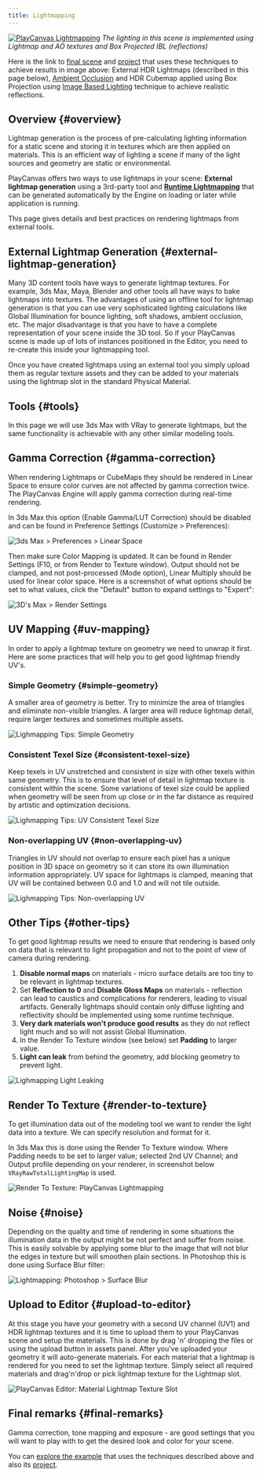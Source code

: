 ```yaml
---
title: Lightmapping
---
```


[![PlayCanvas Lightmapping](/img/user-manual/graphics/lighting/lightmapping/playcanvas-lightmapping-scene.jpg)][13]
*The lighting in this scene is implemented using Lightmap and AO textures and Box Projected IBL (reflections)*

Here is the link to [final scene][13] and [project][14] that uses these techniques to achieve results in image above: External HDR Lightmaps (described in this page below), [Ambient Occlusion][12] and HDR Cubemap applied using Box Projection using [Image Based Lighting][11] technique to achieve realistic reflections.

## Overview {#overview}

Lightmap generation is the process of pre-calculating lighting information for a static scene and storing it in textures which are then applied on materials. This is an efficient way of lighting a scene if many of the light sources and geometry are static or environmental.

PlayCanvas offers two ways to use lightmaps in your scene: **External lightmap generation** using a 3rd-party tool and [**Runtime Lightmapping**][0] that can be generated automatically by the Engine on loading or later while application is running.

This page gives details and best practices on rendering lightmaps from external tools.

## External Lightmap Generation {#external-lightmap-generation}

Many 3D content tools have ways to generate lightmap textures. For example, 3ds Max, Maya, Blender and other tools all have ways to bake lightmaps into textures. The advantages of using an offline tool for lightmap generation is that you can use very sophisticated lighting calculations like Global Illumination for bounce lighting, soft shadows, ambient occlusion, etc. The major disadvantage is that you have to have a complete representation of your scene inside the 3D tool. So if your PlayCanvas scene is made up of lots of instances positioned in the Editor, you need to re-create this inside your lightmapping tool.

Once you have created lightmaps using an external tool you simply upload them as regular texture assets and they can be added to your materials using the lightmap slot in the standard Physical Material.

## Tools {#tools}

In this page we will use 3ds Max with VRay to generate lightmaps, but the same functionality is achievable with any other similar modeling tools.

## Gamma Correction {#gamma-correction}

When rendering Lightmaps or CubeMaps they should be rendered in Linear Space to ensure color curves are not affected by gamma correction twice. The PlayCanvas Engine will apply gamma correction during real-time rendering.

In 3ds Max this option (Enable Gamma/LUT Correction) should be disabled and can be found in Preference Settings (Customize > Preferences):

![3ds Max > Preferences > Linear Space](/img/user-manual/graphics/lighting/lightmapping/3ds-max-preferences.png)

Then make sure Color Mapping is updated. It can be found in Render Settings (F10, or from Render to Texture window). Output should not be clamped, and not post-processed (Mode option), Linear Multiply should be used for linear color space.
Here is a screenshot of what options should be set to what values, click the "Default" button to expand settings to "Expert":

![3D's Max > Render Settings](/img/user-manual/graphics/lighting/lightmapping/3ds-max-render-settings-color-mapping.png)

## UV Mapping {#uv-mapping}

In order to apply a lightmap texture on geometry we need to unwrap it first. Here are some practices that will help you to get good lightmap friendly UV's.

### Simple Geometry {#simple-geometry}

A smaller area of geometry is better. Try to minimize the area of triangles and eliminate non-visible triangles. A larger area will reduce lightmap detail, require larger textures and sometimes multiple assets.

![Lighmapping Tips: Simple Geometry](/img/user-manual/graphics/lighting/lightmapping/uv-geometry.jpg)

### Consistent Texel Size {#consistent-texel-size}

Keep texels in UV unstretched and consistent in size with other texels within same geometry. This is to ensure that level of detail in lightmap texture is consistent within the scene. Some variations of texel size could be applied when geometry will be seen from up close or in the far distance as required by artistic and optimization decisions.

![Lighmapping Tips: UV Consistent Texel Size](/img/user-manual/graphics/lighting/lightmapping/uv-consistency.jpg)

### Non-overlapping UV {#non-overlapping-uv}

Triangles in UV should not overlap to ensure each pixel has a unique position in 3D space on geometry so it can store its own illumination information appropriately. UV space for lightmaps is clamped, meaning that UV will be contained between 0.0 and 1.0 and will not tile outside.

![Lighmapping Tips: Non-overlapping UV](/img/user-manual/graphics/lighting/lightmapping/uv-overlapping.jpg)

## Other Tips {#other-tips}

To get good lightmap results we need to ensure that rendering is based only on data that is relevant to light propagation and not to the point of view of camera during rendering.

1. **Disable normal maps** on materials - micro surface details are too tiny to be relevant in lightmap textures.
2. Set **Reflection to 0** and **Disable Gloss Maps** on materials - reflection can lead to caustics and complications for renderers, leading to visual artifacts. Generally lightmaps should contain only diffuse lighting and reflectivity should be implemented using some runtime technique.
3. **Very dark materials won't produce good results** as they do not reflect light much and so will not assist Global Illumination.
4. In the Render To Texture window (see below) set **Padding** to larger value.
5. **Light can leak** from behind the geometry, add blocking geometry to prevent light.

![Lighmapping Light Leaking](/img/user-manual/graphics/lighting/lightmapping/lightmapping-light-leak.jpg)

## Render To Texture {#render-to-texture}

To get illumination data out of the modeling tool we want to render the light data into a texture. We can specify resolution and format for it.

In 3ds Max this is done using the Render To Texture window. Where Padding needs to be set to larger value; selected 2nd UV Channel; and Output profile depending on your renderer, in screenshot below `VRayRawTotalLightingMap` is used.

![Render To Texture: PlayCanvas Lightmapping](/img/user-manual/graphics/lighting/lightmapping/3ds-max-render-to-texture-window.png)

## Noise {#noise}

Depending on the quality and time of rendering in some situations the illumination data in the output might be not perfect and suffer from noise. This is easily solvable by applying some blur to the image that will not blur the edges in texture but will smoothen plain sections. In Photoshop this is done using Surface Blur filter:

![Lightmapping: Photoshop > Surface Blur](/img/user-manual/graphics/lighting/lightmapping/lightmapping-surface-blur.jpg)

## Upload to Editor {#upload-to-editor}

At this stage you have your geometry with a second UV channel (UV1) and HDR lightmap textures and it is time to upload them to your PlayCanvas scene and setup the materials. This is done by drag 'n' dropping the files or using the upload button in assets panel. After you've uploaded your geometry it will auto-generate materials. For each material that a lightmap is rendered for you need to set the lightmap texture. Simply select all required materials and drag'n'drop or pick lightmap texture for the Lightmap slot.

![PlayCanvas Editor: Material Lightmap Texture Slot](/img/user-manual/graphics/lighting/lightmapping/lightmapping-material-slot.png)

## Final remarks {#final-remarks}

Gamma correction, tone mapping and exposure - are good settings that you will want to play with to get the desired look and color for your scene.

You can [explore the example][13] that uses the techniques described above and also its [project][14].

[0]: /user-manual/graphics/lighting/runtime-lightmaps/
[11]: /user-manual/graphics/physical-rendering/image-based-lighting/
[12]: /user-manual/graphics/lighting/ambient-occlusion/
[13]: https://playcanv.as/p/zdkARz26/
[14]: https://playcanvas.com/project/446587/overview/archviz-example
